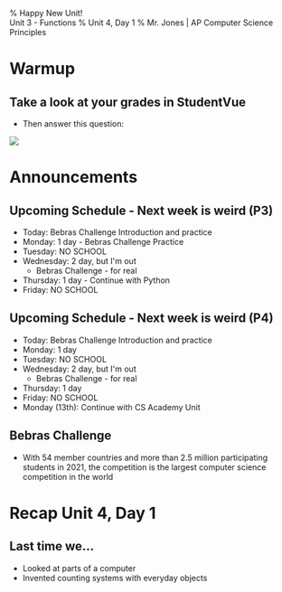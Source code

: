 % Happy New Unit!</br>Unit 3 - Functions
% Unit 4, Day 1
% Mr. Jones | AP Computer Science Principles


# Warmup

## Take a look at your grades in StudentVue
- Then answer this question:

![](../../images/bebras_example.png)


# Announcements

## Upcoming Schedule - Next week is weird (P3)
- Today: Bebras Challenge Introduction and practice
- Monday: 1 day - Bebras Challenge Practice 
- Tuesday: NO SCHOOL
- Wednesday: 2 day, but I'm out
    - Bebras Challenge - for real
- Thursday: 1 day - Continue with Python
- Friday: NO SCHOOL

## Upcoming Schedule - Next week is weird (P4)
- Today: Bebras Challenge Introduction and practice
- Monday: 1 day
- Tuesday: NO SCHOOL
- Wednesday: 2 day, but I'm out
    - Bebras Challenge - for real
- Thursday: 1 day
- Friday: NO SCHOOL
- Monday (13th): Continue with CS Academy Unit

## Bebras Challenge
- With 54 member countries and more than 2.5 million participating students in 2021, the competition is the largest computer science competition in the world






# Recap Unit 4, Day 1

## Last time we...
- Looked at parts of a computer
- Invented counting systems with everyday objects